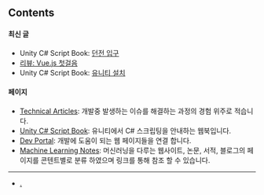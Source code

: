 ## Contents

#### 최신 글

- Unity C# Script Book: [던전 입구](technical_articles/unity_csharp_script_book/entrance_dungeon/index.md)
- [리뷰: Vue.js 첫걸음](technical_articles/vue/vue_js_first_step.md)
- Unity C# Script Book: [유니티 설치](technical_articles/unity_csharp_script_book/install/index.md)

#### 페이지

- [Technical Articles](./technical_articles/index.md): 개발중 발생하는 이슈를 해결하는 과정의 경험 위주로 적습니다.
- [Unity C# Script Book](technical_articles/unity_csharp_script_book/index.md): 유니티에서 C# 스크립팅을 안내하는 웹북입니다.
- [Dev Portal](dev_portal/index.md): 개발에 도움이 되는 웹 페이지들을 연결 합니다.
- [Machine Learning Notes](./machine_learning_notes/index.md): 머신러닝을 다루는 웹사이트, 논문, 서적, 블로그의 페이지를 콘텐트별로 분류 하였으며 링크를 통해 참조 할 수 있습니다.





---

- [.](./medical_information_systems/index.md)



